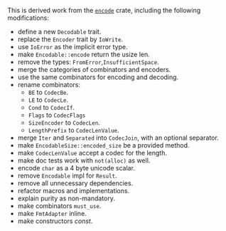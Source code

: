 This is derived work from the
[`encode`](https://crates.io/crates/encode/0.1.2) crate,
including the following modifications:

- define a new `Decodable` trait.
- replace the `Encoder` trait by `IoWrite`.
- use `IoError` as the implicit error type.
- make `Encodable::encode` return the usize len.
- remove the types: `FromError`,`InsufficientSpace`.
- merge the categories of combinators and encoders.
- use the same combinators for encoding and decoding.
- rename combinators:
  - `BE` to `CodecBe`.
  - `LE` to `CodecLe`.
  - `Cond` to `CodecIf`.
  - `Flags` to `CodecFlags`
  - `SizeEncoder` to `CodecLen`.
  - `LengthPrefix` to `CodecLenValue`.
- merge `Iter` and `Separated` into `CodecJoin`, with an optional separator.
- make `EncodableSize::encoded_size` be a provided method.
- make `CodecLenValue` accept a codec for the length.
- make doc tests work with `not(alloc)` as well.
- encode `char` as a 4 byte unicode scalar.
- remove `Encodable` impl for `Result`.
- remove all unnecessary dependencies.
- refactor macros and implementations.
- explain purity as non-mandatory.
- make combinators `must_use`.
- make `FmtAdapter` inline.
- make constructors *const*.
